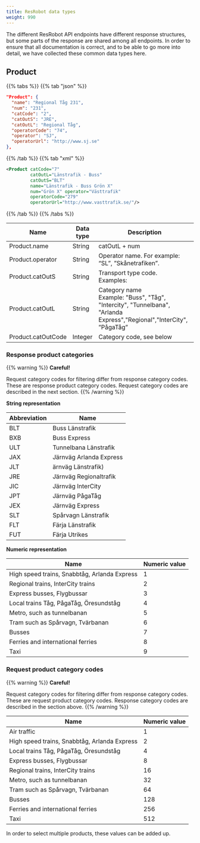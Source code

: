 ```yaml
---
title: ResRobot data types 
weight: 990
---
```


The different ResRobot API endpoints have different response structures, but some parts of the response are shared among
all endpoints. In order to ensure that all documentation is correct, and to be able to go more into detail, we have
collected these common data types here.

## Product

{{% tabs %}}
{{% tab "json" %}}
```json
"Product": {
  "name": "Regional Tåg 231",
  "num": "231",
  "catCode": "2",
  "catOutS": "JRE",
  "catOutL": "Regional Tåg",
  "operatorCode": "74",
  "operator": "SJ",
  "operatorUrl": "http://www.sj.se"
},
```
{{% /tab %}}
{{% tab "xml" %}}
```xml
<Product catCode="7" 
         catOutL="Länstrafik - Buss" 
         catOutS="BLT" 
         name="Länstrafik - Buss Grön X" 
         num="Grön X" operator="Västtrafik"
         operatorCode="279" 
         operatorUrl="http://www.vasttrafik.se/"/>
```
{{% /tab %}}
{{% /tabs %}}

| **Name**            | **Data type**               | **Description**                                                                                                                                                                                                                                                                                                                                                                                                                                                                                                                                                                                                                                                                                                                        |
| ------------------- | ------------------------- | ----------------------|
| Product.name              | String                  | catOutL + num |
| Product.operator          | String                  | Operator name. For example: “SL”, ”Skånetrafiken”.                                                                                                                                                                                                                                                                                                                      | |
| Product.catOutS           | String                  | Transport type code.<br>Examples:  |
| Product.catOutL           | String                  | Category name <br>Example: "Buss", "Tåg", "Intercity", "Tunnelbana", "Arlanda Express","Regional","InterCity", ”PågaTåg”                                                                                                                                                                                                                                              |
| Product.catOutCode        | Integer                 | Category code, see below                                            |

### Response product categories

{{% warning %}}
**Careful!**

Request category codes for filtering differ from response category codes. These are response product category codes. Request category codes are described in the next section.
{{% /warning %}}

**String representation**

|Abbreviation| Name|
| ------------------- | ----------------------|
|BLT |Buss Länstrafik| 
|BXB |Buss Express| 
|ULT |Tunnelbana Länstrafik| 
|JAX |Järnväg Arlanda Express| 
|JLT |ärnväg Länstrafik)| 
|JRE |Järnväg Regionaltrafik| 
|JIC |Järnväg InterCity| 
|JPT |Järnväg PågaTåg| 
|JEX |Järnväg Express| 
|SLT |Spårvagn Länstrafik| 
|FLT |Färja Länstrafik| 
|FUT |Färja Utrikes|

**Numeric representation**

|Name| Numeric value|
| ------------------- | ----------------------|
|High speed trains, Snabbtåg, Arlanda Express|1|
|Regional trains, InterCity trains|2| 
|Express busses, Flygbussar|3| 
|Local trains Tåg, PågaTåg, Öresundståg|4| 
|Metro, such as tunnelbanan|5| 
|Tram such as Spårvagn, Tvärbanan | 6|
|Busses| 7|
|Ferries and international ferries | 8|
|Taxi|9|

### Request product category codes

{{% warning %}}
**Careful!**

Request category codes for filtering differ from response category codes. These are request product category codes. Response category codes are described in the section above.
{{% /warning %}}

|Name| Numeric value|
| ------------------- | ----------------------|
|Air traffic|1|
|High speed trains, Snabbtåg, Arlanda Express|2|
|Local trains Tåg, PågaTåg, Öresundståg|4|
|Express busses, Flygbussar|8|
|Regional trains, InterCity trains|16|
|Metro, such as tunnelbanan|32|
|Tram such as Spårvagn, Tvärbanan |64|
|Busses|128|
|Ferries and international ferries |256|
|Taxi|512|

In order to select multiple products, these values can be added up.